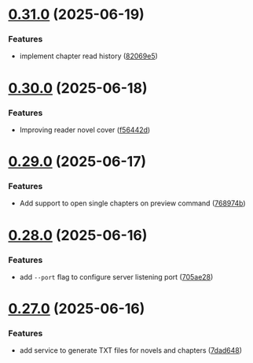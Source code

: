 # [0.31.0](https://github.com/lucasfernandodev/dragoid/compare/v0.30.0...v0.31.0) (2025-06-19)


### Features

* implement chapter read history ([82069e5](https://github.com/lucasfernandodev/dragoid/commit/82069e512c05c8d2a1d31c3d6808c7817507a0b3))



# [0.30.0](https://github.com/lucasfernandodev/dragoid/compare/v0.29.0...v0.30.0) (2025-06-18)


### Features

* Improving reader novel cover ([f56442d](https://github.com/lucasfernandodev/dragoid/commit/f56442d9e518119d15203731e81c77fd485f7222))



# [0.29.0](https://github.com/lucasfernandodev/dragoid/compare/v0.28.0...v0.29.0) (2025-06-17)


### Features

* Add support to open single chapters on preview command ([768974b](https://github.com/lucasfernandodev/dragoid/commit/768974bb4e453c2a09b19d51a87d2600822a014e))



# [0.28.0](https://github.com/lucasfernandodev/dragoid/compare/v0.27.0...v0.28.0) (2025-06-16)


### Features

* add `--port` flag to configure server listening port ([705ae28](https://github.com/lucasfernandodev/dragoid/commit/705ae28d0b0cda4a4b4265c34e8fca860cfcd053))



# [0.27.0](https://github.com/lucasfernandodev/dragoid/compare/v0.26.0...v0.27.0) (2025-06-16)


### Features

* add service to generate TXT files for novels and chapters ([7dad648](https://github.com/lucasfernandodev/dragoid/commit/7dad648437b8f7a29ab5a097db03fbaef46ee331))



